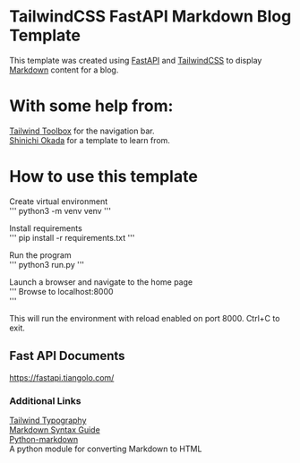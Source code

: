 # TailwindCSS FastAPI Markdown Blog Template

This template was created using [FastAPI](https://github.com/tiangolo/fastapi) and [TailwindCSS](https://tailwindcss.com) to display [Markdown](https://daringfireball.net/projects/markdown/) content for a blog.  

# With some help from:

[Tailwind Toolbox](https://github.com/tailwindtoolbox/Minimal-Blog) for the navigation bar.  
[Shinichi Okada](https://github.com/shinokada/fastapi-web-starter) for a template to learn from.  

# How to use this template

Create virtual environment  
'''
python3 -m venv venv
'''

Install requirements  
'''
pip install -r requirements.txt
'''

Run the program  
'''
python3 run.py
'''

Launch a browser and navigate to the home page  
'''
Browse to localhost:8000  
'''

This will run the environment with reload enabled on port 8000. Ctrl+C to exit.  

## Fast API Documents

https://fastapi.tiangolo.com/

### Additional Links

[Tailwind Typography](https://github.com/tailwindlabs/tailwindcss-typography)  
[Markdown Syntax Guide](https://www.markdownguide.org/basic-syntax/)  
[Python-markdown](https://github.com/Python-Markdown/markdown)  
A python module for converting Markdown to HTML  

